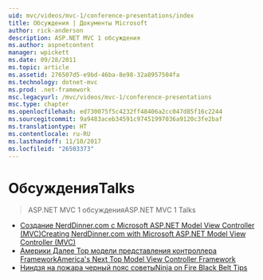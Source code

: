 ```yaml
---
uid: mvc/videos/mvc-1/conference-presentations/index
title: Обсуждения | Документы Microsoft
author: rick-anderson
description: ASP.NET MVC 1 обсуждения
ms.author: aspnetcontent
manager: wpickett
ms.date: 09/28/2011
ms.topic: article
ms.assetid: 276507d5-e9bd-46ba-8e98-32a8957504fa
ms.technology: dotnet-mvc
ms.prod: .net-framework
msc.legacyurl: /mvc/videos/mvc-1/conference-presentations
msc.type: chapter
ms.openlocfilehash: ed730075f5c4232ff48406a2cc047d85f16c2244
ms.sourcegitcommit: 9a9483aceb34591c97451997036a9120c3fe2baf
ms.translationtype: HT
ms.contentlocale: ru-RU
ms.lasthandoff: 11/10/2017
ms.locfileid: "26503373"
---
```

<a name="talks"></a><span data-ttu-id="95266-103">Обсуждения</span><span class="sxs-lookup"><span data-stu-id="95266-103">Talks</span></span>
====================
> <span data-ttu-id="95266-104">ASP.NET MVC 1 обсуждения</span><span class="sxs-lookup"><span data-stu-id="95266-104">ASP.NET MVC 1 Talks</span></span>


- [<span data-ttu-id="95266-105">Создание NerdDinner.com с Microsoft ASP.NET Model View Controller (MVC)</span><span class="sxs-lookup"><span data-stu-id="95266-105">Creating NerdDinner.com with Microsoft ASP.NET Model View Controller (MVC)</span></span>](creating-nerddinnercom-with-microsoft-aspnet-model-view-controller-mvc.md)
- [<span data-ttu-id="95266-106">Америки Далее Top модели представления контроллера Framework</span><span class="sxs-lookup"><span data-stu-id="95266-106">America's Next Top Model View Controller Framework</span></span>](americas-next-top-model-view-controller-framework.md)
- [<span data-ttu-id="95266-107">Ниндзя на пожара черный пояс советы</span><span class="sxs-lookup"><span data-stu-id="95266-107">Ninja on Fire Black Belt Tips</span></span>](ninja-on-fire-black-belt-tips.md)
